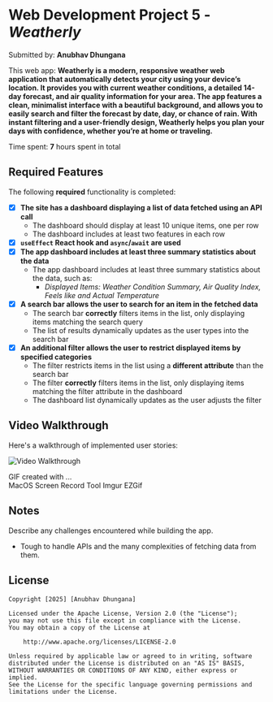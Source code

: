 # Web Development Project 5 - *Weatherly*

Submitted by: **Anubhav Dhungana**

This web app: **Weatherly is a modern, responsive weather web application that automatically detects your city using your device’s location. It provides you with current weather conditions, a detailed 14-day forecast, and air quality information for your area. The app features a clean, minimalist interface with a beautiful background, and allows you to easily search and filter the forecast by date, day, or chance of rain. With instant filtering and a user-friendly design, Weatherly helps you plan your days with confidence, whether you’re at home or traveling.**

Time spent: **7** hours spent in total

## Required Features

The following **required** functionality is completed:

- [x] **The site has a dashboard displaying a list of data fetched using an API call**
  - The dashboard should display at least 10 unique items, one per row
  - The dashboard includes at least two features in each row
- [x] **`useEffect` React hook and `async`/`await` are used**
- [x] **The app dashboard includes at least three summary statistics about the data** 
  - The app dashboard includes at least three summary statistics about the data, such as:
    - *Displayed Items: Weather Condition Summary, Air Quality Index, Feels like and Actual Temperature*
- [x] **A search bar allows the user to search for an item in the fetched data**
  - The search bar **correctly** filters items in the list, only displaying items matching the search query
  - The list of results dynamically updates as the user types into the search bar
- [x] **An additional filter allows the user to restrict displayed items by specified categories**
  - The filter restricts items in the list using a **different attribute** than the search bar 
  - The filter **correctly** filters items in the list, only displaying items matching the filter attribute in the dashboard
  - The dashboard list dynamically updates as the user adjusts the filter

## Video Walkthrough

Here's a walkthrough of implemented user stories:

<img src='' title='Video Walkthrough' width='' alt='Video Walkthrough' />


GIF created with ...  
MacOS Screen Record Tool 
Imgur 
EZGif

## Notes

Describe any challenges encountered while building the app.
- Tough to handle APIs and the many complexities of fetching data from them. 

## License

    Copyright [2025] [Anubhav Dhungana]

    Licensed under the Apache License, Version 2.0 (the "License");
    you may not use this file except in compliance with the License.
    You may obtain a copy of the License at

        http://www.apache.org/licenses/LICENSE-2.0

    Unless required by applicable law or agreed to in writing, software
    distributed under the License is distributed on an "AS IS" BASIS,
    WITHOUT WARRANTIES OR CONDITIONS OF ANY KIND, either express or implied.
    See the License for the specific language governing permissions and
    limitations under the License.
